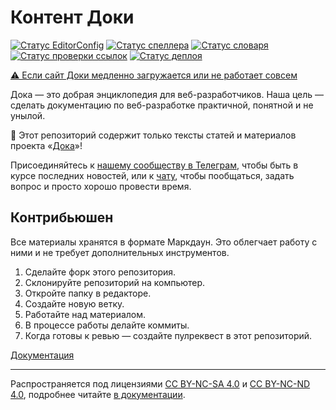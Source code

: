# Контент Доки

[![Статус EditorConfig](https://github.com/doka-guide/content/workflows/EditorConfig/badge.svg)](https://github.com/doka-guide/content/actions?query=workflow%3AEditorConfig)
[![Статус спеллера](https://github.com/doka-guide/content/workflows/YaSpeller%20All/badge.svg)](https://github.com/doka-guide/content/actions?query=workflow%3AYaSpeller%20All)
[![Статус словаря](https://github.com/doka-guide/content/workflows/Sort%20Dictionary/badge.svg)](https://github.com/doka-guide/content/actions?query=workflow%3ASort%20Dictionary)
[![Статус проверки ссылок](https://github.com/doka-guide/content/actions/workflows/link-checker-all.yml/badge.svg)](https://github.com/doka-guide/content/actions/workflows/link-checker-all.yml)
[![Статус деплоя](https://github.com/doka-guide/content/workflows/Product%20Deploy/badge.svg)](https://github.com/doka-guide/content/actions?query=workflow%3AProduct%20Deploy)

[⚠️ Если сайт Доки медленно загружается или не работает совсем](docs/load-fix.md)

Дока — это добрая энциклопедия для веб-разработчиков. Наша цель — сделать документацию по веб-разработке практичной, понятной и не унылой.

📘 Этот репозиторий содержит только тексты статей и материалов проекта «[Дока](https://doka.guide/)»!

Присоединяйтесь к [нашему сообществу в Телеграм](https://t.me/doka_guide), чтобы быть в курсе последних новостей, или к [чату](https://t.me/+qYFPI2mExuQxZTFi), чтобы пообщаться, задать вопрос и просто хорошо провести время.

## Контрибьюшен

Все материалы хранятся в формате Маркдаун. Это облегчает работу с ними и не требует дополнительных инструментов.

1. Сделайте форк этого репозитория.
1. Склонируйте репозиторий на компьютер.
1. Откройте папку в редакторе.
1. Создайте новую ветку.
1. Работайте над материалом.
1. В процессе работы делайте коммиты.
1. Когда готовы к ревью — создайте пулреквест в этот репозиторий.

[Документация](docs/README.md)

---

Распространяется под лицензиями [CC BY-NC-SA 4.0](LICENSE-SA.md) и [CC BY-NC-ND 4.0](LICENSE-ND.md), подробнее читайте [в документации](docs/license.md).
